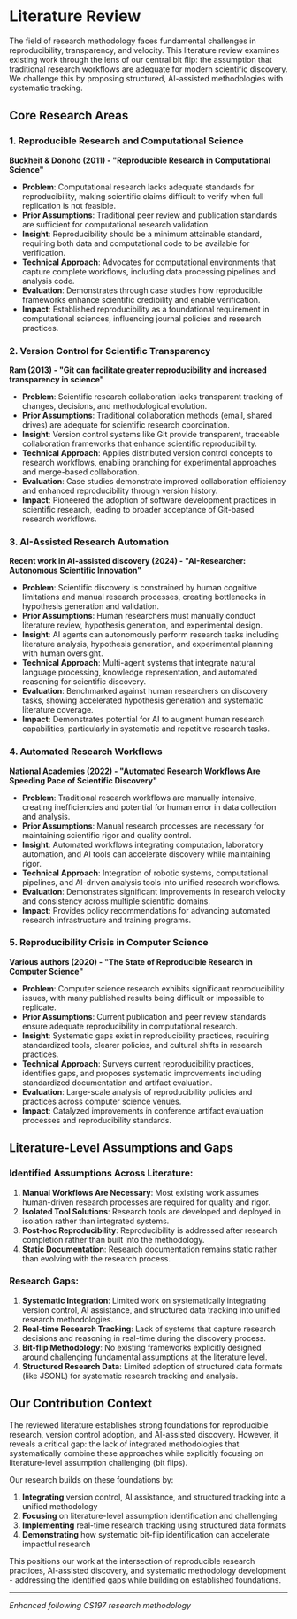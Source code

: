 # Literature Review

The field of research methodology faces fundamental challenges in reproducibility, transparency, and velocity. This literature review examines existing work through the lens of our central bit flip: the assumption that traditional research workflows are adequate for modern scientific discovery. We challenge this by proposing structured, AI-assisted methodologies with systematic tracking.

## Core Research Areas

### 1. Reproducible Research and Computational Science

**Buckheit & Donoho (2011) - "Reproducible Research in Computational Science"**

- **Problem**: Computational research lacks adequate standards for reproducibility, making scientific claims difficult to verify when full replication is not feasible.
- **Prior Assumptions**: Traditional peer review and publication standards are sufficient for computational research validation.
- **Insight**: Reproducibility should be a minimum attainable standard, requiring both data and computational code to be available for verification.
- **Technical Approach**: Advocates for computational environments that capture complete workflows, including data processing pipelines and analysis code.
- **Evaluation**: Demonstrates through case studies how reproducible frameworks enhance scientific credibility and enable verification.
- **Impact**: Established reproducibility as a foundational requirement in computational sciences, influencing journal policies and research practices.

### 2. Version Control for Scientific Transparency

**Ram (2013) - "Git can facilitate greater reproducibility and increased transparency in science"**

- **Problem**: Scientific research collaboration lacks transparent tracking of changes, decisions, and methodological evolution.
- **Prior Assumptions**: Traditional collaboration methods (email, shared drives) are adequate for scientific research coordination.
- **Insight**: Version control systems like Git provide transparent, traceable collaboration frameworks that enhance scientific reproducibility.
- **Technical Approach**: Applies distributed version control concepts to research workflows, enabling branching for experimental approaches and merge-based collaboration.
- **Evaluation**: Case studies demonstrate improved collaboration efficiency and enhanced reproducibility through version history.
- **Impact**: Pioneered the adoption of software development practices in scientific research, leading to broader acceptance of Git-based research workflows.

### 3. AI-Assisted Research Automation

**Recent work in AI-assisted discovery (2024) - "AI-Researcher: Autonomous Scientific Innovation"**

- **Problem**: Scientific discovery is constrained by human cognitive limitations and manual research processes, creating bottlenecks in hypothesis generation and validation.
- **Prior Assumptions**: Human researchers must manually conduct literature review, hypothesis generation, and experimental design.
- **Insight**: AI agents can autonomously perform research tasks including literature analysis, hypothesis generation, and experimental planning with human oversight.
- **Technical Approach**: Multi-agent systems that integrate natural language processing, knowledge representation, and automated reasoning for scientific discovery.
- **Evaluation**: Benchmarked against human researchers on discovery tasks, showing accelerated hypothesis generation and systematic literature coverage.
- **Impact**: Demonstrates potential for AI to augment human research capabilities, particularly in systematic and repetitive research tasks.

### 4. Automated Research Workflows

**National Academies (2022) - "Automated Research Workflows Are Speeding Pace of Scientific Discovery"**

- **Problem**: Traditional research workflows are manually intensive, creating inefficiencies and potential for human error in data collection and analysis.
- **Prior Assumptions**: Manual research processes are necessary for maintaining scientific rigor and quality control.
- **Insight**: Automated workflows integrating computation, laboratory automation, and AI tools can accelerate discovery while maintaining rigor.
- **Technical Approach**: Integration of robotic systems, computational pipelines, and AI-driven analysis tools into unified research workflows.
- **Evaluation**: Demonstrates significant improvements in research velocity and consistency across multiple scientific domains.
- **Impact**: Provides policy recommendations for advancing automated research infrastructure and training programs.

### 5. Reproducibility Crisis in Computer Science

**Various authors (2020) - "The State of Reproducible Research in Computer Science"**

- **Problem**: Computer science research exhibits significant reproducibility issues, with many published results being difficult or impossible to replicate.
- **Prior Assumptions**: Current publication and peer review standards ensure adequate reproducibility in computational research.
- **Insight**: Systematic gaps exist in reproducibility practices, requiring standardized tools, clearer policies, and cultural shifts in research practices.
- **Technical Approach**: Surveys current reproducibility practices, identifies gaps, and proposes systematic improvements including standardized documentation and artifact evaluation.
- **Evaluation**: Large-scale analysis of reproducibility policies and practices across computer science venues.
- **Impact**: Catalyzed improvements in conference artifact evaluation processes and reproducibility standards.

## Literature-Level Assumptions and Gaps

### Identified Assumptions Across Literature:
1. **Manual Workflows Are Necessary**: Most existing work assumes human-driven research processes are required for quality and rigor.
2. **Isolated Tool Solutions**: Research tools are developed and deployed in isolation rather than integrated systems.
3. **Post-hoc Reproducibility**: Reproducibility is addressed after research completion rather than built into the methodology.
4. **Static Documentation**: Research documentation remains static rather than evolving with the research process.

### Research Gaps:
1. **Systematic Integration**: Limited work on systematically integrating version control, AI assistance, and structured data tracking into unified research methodologies.
2. **Real-time Research Tracking**: Lack of systems that capture research decisions and reasoning in real-time during the discovery process.
3. **Bit-flip Methodology**: No existing frameworks explicitly designed around challenging fundamental assumptions at the literature level.
4. **Structured Research Data**: Limited adoption of structured data formats (like JSONL) for systematic research tracking and analysis.

## Our Contribution Context

The reviewed literature establishes strong foundations for reproducible research, version control adoption, and AI-assisted discovery. However, it reveals a critical gap: the lack of integrated methodologies that systematically combine these approaches while explicitly focusing on literature-level assumption challenging (bit flips).

Our research builds on these foundations by:
1. **Integrating** version control, AI assistance, and structured tracking into a unified methodology
2. **Focusing** on literature-level assumption identification and challenging
3. **Implementing** real-time research tracking using structured data formats
4. **Demonstrating** how systematic bit-flip identification can accelerate impactful research

This positions our work at the intersection of reproducible research practices, AI-assisted discovery, and systematic methodology development - addressing the identified gaps while building on established foundations.

---
*Enhanced following CS197 research methodology*

